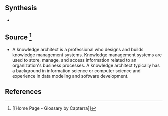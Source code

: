 ## Synthesis
- 
## Source [^1]
- A knowledge architect is a professional who designs and builds knowledge management systems. Knowledge management systems are used to store, manage, and access information related to an organization's business processes. A knowledge architect typically has a background in information science or computer science and experience in data modeling and software development.
## References

[^1]: [[Home Page - Glossary by Capterra]]